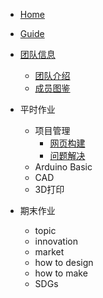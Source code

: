 * [Home](/)
* [Guide](guide)

* [团队信息](teamintro/member.md)
  * [团队介绍](teamintro/member.md)
  * [成员图鉴](teamintro/member.md)
  
* 平时作业
  * 项目管理
    * [网页构建](webbulid/webbuild.md)
    * [问题解决](webbulid/problem.md)
  * Arduino Basic
  * CAD
  * 3D打印

* 期末作业
  * topic
  * innovation
  * market
  * how to design
  * how to make
  * SDGs
